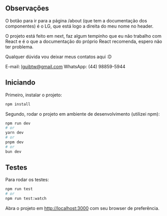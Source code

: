 ## Observações
O botão para ir para a página /about (que tem a documentação dos componentes) é o LG, que está logo a direita do meu nome no header.

O projeto está feito em next, faz algum tempinho que eu não trabalho com React e é o que a documentação do próprio React recomenda, espero não ter problema.

Qualquer dúvida vou deixar meus contatos aqui :D

E-mail: lguibtw@gmail.com
WhatsApp: (44) 98859-5944

## Iniciando

Primeiro, instalar o projeto:

```bash
npm install
```

Segundo, rodar o projeto em ambiente de desenvolvimento (utilizei npm):

```bash
npm run dev
# or
yarn dev
# or
pnpm dev
# or
bun dev
```

## Testes

Para rodar os testes:

```bash
npm run test
# or
npm run test:watch
```

Abra o projeto em [http://localhost:3000](http://localhost:3000) com seu browser de preferência.
